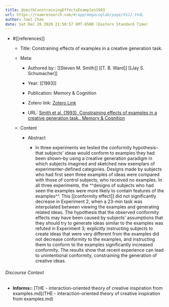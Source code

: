 ```yaml
---
title: @smithConstrainingEffectsExamples1993
url: https://roamresearch.com/#/app/megacoglab/page/X5JJ_thdL
author: Joel Chan
date: Sat Dec 26 2020 21:50:57 GMT-0500 (Eastern Standard Time)
---
```


- #[[references]]

    - Title: Constraining effects of examples in a creative generation task.

    - Meta:

        - Authored by:: [[Steven M. Smith]] [[T. B. Ward]] [[Jay S. Schumacher]]

        - Year: [[1993]]

        - Publication: Memory & Cognition

        - Zotero link: [Zotero Link](zotero://select/items/1_RDPKB8ZD)

        - URL: [Smith et al. (1993). Constraining effects of examples in a creative generation task.. Memory & Cognition](undefined)

    - Content

        - Abstract

            - In three experiments we tested the conformity hypothesis–that subjects' ideas would conform to examples they had been shown–by using a creative generation paradigm in which subjects imagined and sketched new exemplars of experimenter-defined categories. Designs made by subjects who had first seen three examples of ideas were compared with those of control subjects, who received no examples. In all three experiments, the ^^designs of subjects who had seen the examples were more likely to contain features of the examples^^. This [[conformity effect]] did not significantly decrease in Experiment 2, when a 23-min task was interpolated between viewing the examples and generating related ideas. The hypothesis that the observed conformity effects may have been caused by subjects' assumptions that they should try to generate ideas similar to the examples was refuted in Experiment 3; explicitly instructing subjects to create ideas that were very different from the examples did not decrease conformity to the examples, and instructing them to conform to the examples significantly increased conformity. The results show that recent experience can lead to unintentional conformity, constraining the generation of creative ideas.

###### Discourse Context

- **Informs::** [THE - interaction-oriented theory of creative inspiration from examples.md](THE - interaction-oriented theory of creative inspiration from examples.md)

